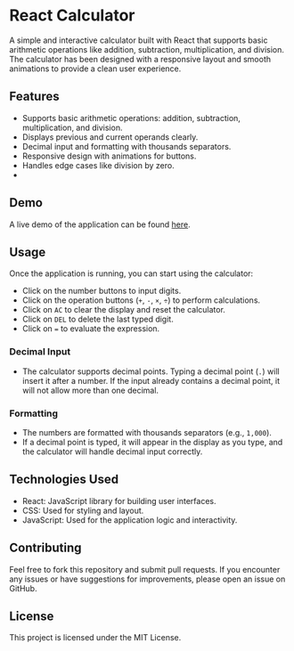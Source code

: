 # React Calculator

A simple and interactive calculator built with React that supports basic arithmetic operations like addition, subtraction, multiplication, and division. The calculator has been designed with a responsive layout and smooth animations to provide a clean user experience.

## Features

- Supports basic arithmetic operations: addition, subtraction, multiplication, and division.
- Displays previous and current operands clearly.
- Decimal input and formatting with thousands separators.
- Responsive design with animations for buttons.
- Handles edge cases like division by zero.
- 
## Demo

A live demo of the application can be found [here](https://bourkeba.netlify.app/).

## Usage

Once the application is running, you can start using the calculator:

- Click on the number buttons to input digits.
- Click on the operation buttons (`+`, `-`, `×`, `÷`) to perform calculations.
- Click on `AC` to clear the display and reset the calculator.
- Click on `DEL` to delete the last typed digit.
- Click on `=` to evaluate the expression.

### Decimal Input

- The calculator supports decimal points. Typing a decimal point (`.`) will insert it after a number. If the input already contains a decimal point, it will not allow more than one decimal.

### Formatting

- The numbers are formatted with thousands separators (e.g., `1,000`).
- If a decimal point is typed, it will appear in the display as you type, and the calculator will handle decimal input correctly.

## Technologies Used

- React: JavaScript library for building user interfaces.
- CSS: Used for styling and layout.
- JavaScript: Used for the application logic and interactivity.

## Contributing

Feel free to fork this repository and submit pull requests. If you encounter any issues or have suggestions for improvements, please open an issue on GitHub.

## License

This project is licensed under the MIT License.
